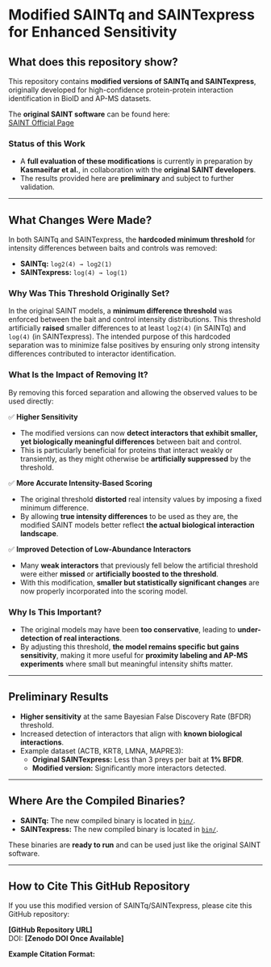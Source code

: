 # **Modified SAINTq and SAINTexpress for Enhanced Sensitivity**

## **What does this repository show?**
This repository contains **modified versions of SAINTq and SAINTexpress**, originally developed for high-confidence protein-protein interaction identification in BioID and AP-MS datasets.

The **original SAINT software** can be found here:  
[SAINT Official Page](https://saint-apms.sourceforge.net/Main.html)

### **Status of this Work**
- A **full evaluation of these modifications** is currently in preparation by **Kasmaeifar et al.**, in collaboration with the **original SAINT developers**.
- The results provided here are **preliminary** and subject to further validation.

---

## **What Changes Were Made?**  
In both SAINTq and SAINTexpress, the **hardcoded minimum threshold** for intensity differences between baits and controls was removed:  

- **SAINTq:** `log2(4) → log2(1)`  
- **SAINTexpress:** `log(4) → log(1)`  

### **Why Was This Threshold Originally Set?**  
In the original SAINT models, a **minimum difference threshold** was enforced between the bait and control intensity distributions. This threshold artificially **raised** smaller differences to at least `log2(4)` (in SAINTq) and `log(4)` (in SAINTexpress). The intended purpose of this hardcoded separation was to minimize false positives by ensuring only strong intensity differences contributed to interactor identification.  

### **What Is the Impact of Removing It?**  
By removing this forced separation and allowing the observed values to be used directly:  

✅ **Higher Sensitivity**  
- The modified versions can now **detect interactors that exhibit smaller, yet biologically meaningful differences** between bait and control.  
- This is particularly beneficial for proteins that interact weakly or transiently, as they might otherwise be **artificially suppressed** by the threshold.  

✅ **More Accurate Intensity-Based Scoring**  
- The original threshold **distorted** real intensity values by imposing a fixed minimum difference.  
- By allowing **true intensity differences** to be used as they are, the modified SAINT models better reflect **the actual biological interaction landscape**.  

✅ **Improved Detection of Low-Abundance Interactors**  
- Many **weak interactors** that previously fell below the artificial threshold were either **missed** or **artificially boosted to the threshold**.  
- With this modification, **smaller but statistically significant changes** are now properly incorporated into the scoring model.  

### **Why Is This Important?**  
- The original models may have been **too conservative**, leading to **under-detection of real interactions**.  
- By adjusting this threshold, **the model remains specific but gains sensitivity**, making it more useful for **proximity labeling and AP-MS experiments** where small but meaningful intensity shifts matter.  

---

## **Preliminary Results**
- **Higher sensitivity** at the same Bayesian False Discovery Rate (BFDR) threshold.
- Increased detection of interactors that align with **known biological interactions**.
- Example dataset (ACTB, KRT8, LMNA, MAPRE3):
  - **Original SAINTexpress:** Less than 3 preys per bait at **1% BFDR**.
  - **Modified version:** Significantly more interactors detected.

---

## **Where Are the Compiled Binaries?**
- **SAINTq:** The new compiled binary is located in [`bin/`](bin/).
- **SAINTexpress:** The new compiled binary is located in [`bin/`](bin/).

These binaries are **ready to run** and can be used just like the original SAINT software.

---

## **How to Cite This GitHub Repository**
If you use this modified version of SAINTq/SAINTexpress, please cite this GitHub repository:

**[GitHub Repository URL]**  
DOI: **[Zenodo DOI Once Available]**

**Example Citation Format:**
